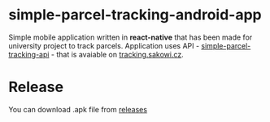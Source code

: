 # simple-parcel-tracking-android-app
Simple mobile application written in **react-native** that has been made for university project to track parcels. Application uses API - [simple-parcel-tracking-api](https://github.com/sakowicz/simple-parcel-tracking-api ) - that is avaiable on [tracking.sakowi.cz](http://tracking.sakowi.cz/).
# Release
You can download .apk file from [releases](https://github.com/sakowicz/simple-parcel-tracking-android-app/releases)
